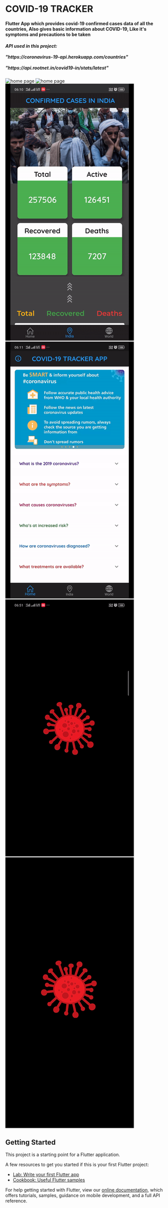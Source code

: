 # COVID-19 TRACKER

#### Flutter App which provides covid-19 confirmed cases data of all the countries, Also gives basic information about COVID-19, Like it's symptoms and precautions to be taken 

<h5> API used in this project: <br></br>"https://coronavirus-19-api.herokuapp.com/countries" <br></br>"https://api.rootnet.in/covid19-in/stats/latest"
      </h5>                          

![home page](assets/images/home1Gif.gif)
![home page](assets/images/world1Gif.gif)
![home page](assets/images/india1Gif.gif)
![home page](assets/images/about1Gif.gif)
![home page](assets/images/loading1Gif.gif)
<img src="assets/images/splash%20screen.jpg" width=400></img>

## Getting Started

This project is a starting point for a Flutter application.

A few resources to get you started if this is your first Flutter project:

- [Lab: Write your first Flutter app](https://flutter.dev/docs/get-started/codelab)
- [Cookbook: Useful Flutter samples](https://flutter.dev/docs/cookbook)

For help getting started with Flutter, view our
[online documentation](https://flutter.dev/docs), which offers tutorials,
samples, guidance on mobile development, and a full API reference.
